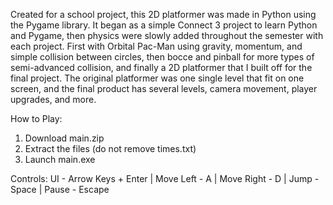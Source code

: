 Created for a school project, this 2D platformer was made in Python using the Pygame library. It began as a simple Connect 3 project to learn Python and Pygame, then physics were slowly added throughout the semester with each project. First with Orbital Pac-Man using gravity, momentum, and simple collision between circles, then bocce and pinball for more types of semi-advanced collision, and finally a 2D platformer that I built off for the final project. The original platformer was one single level that fit on one screen, and the final product has several levels, camera movement, player upgrades, and more.

How to Play:
1) Download main.zip
2) Extract the files (do not remove times.txt)
3) Launch main.exe

Controls: UI - Arrow Keys + Enter | Move Left - A | Move Right - D | Jump - Space | Pause - Escape
